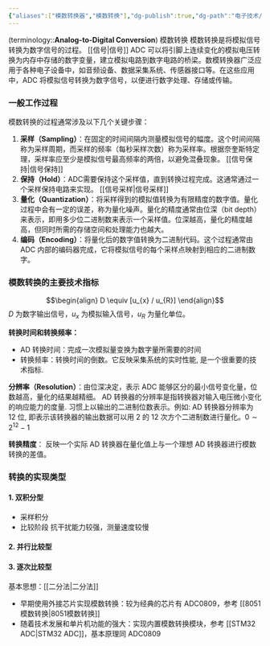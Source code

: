 ```yaml
---
{"aliases":["模数转换器","模数转换"],"dg-publish":true,"dg-path":"电子技术/数字电路/ADC.md","tags":["Circuit","Transform"],"permalink":"/电子技术/数字电路/ADC/","dgPassFrontmatter":true,"noteIcon":"","created":"2024-10-04T18:47:42.710+08:00","updated":"2025-04-13T17:55:48.411+08:00"}
---
```


(terminology::**Analog-to-Digital Conversion**)  模数转换
模数转换是将模拟信号转换为数字信号的过程。  [[信号\|信号]]
ADC 可以将引脚上连续变化的模拟电压转换为内存中存储的数字变量，建立模拟电路到数字电路的桥梁。数模转换器广泛应用于各种电子设备中，如音频设备、数据采集系统、传感器接口等。在这些应用中，ADC 将模拟信号转换为数字信号，以便进行数字处理、存储或传输。

### 一般工作过程
模数转换的过程通常涉及以下几个关键步骤：
1. **采样（Sampling）**：在固定的时间间隔内测量模拟信号的幅度。这个时间间隔称为采样周期，而采样的频率（每秒采样次数）称为采样率。根据奈奎斯特定理，采样率应至少是模拟信号最高频率的两倍，以避免混叠现象。  [[信号保持\|信号保持]]
2. **保持（Hold）**：ADC需要保持这个采样值，直到转换过程完成。这通常通过一个采样保持电路来实现。  [[信号采样\|信号采样]]
3. **量化（Quantization）**：将采样得到的模拟值转换为有限精度的数字值。量化过程中会有一定的误差，称为量化噪声。量化的精度通常由位深（bit depth）来表示，即用多少位二进制数来表示一个采样值。位深越高，量化的精度越高，但同时所需的存储空间和处理能力也越大。
4. **编码（Encoding）**：将量化后的数字值转换为二进制代码。这个过程通常由 ADC 内部的编码器完成，它将模拟信号的每个采样点映射到相应的二进制数字。

### 模数转换的主要技术指标
$$\begin{align}
D \equiv [u_{x} / u_{R}]
\end{align}$$
$D$ 为数字输出信号，$u_{x}$ 为模拟输入信号，$u_{R}$ 为量化单位。


**转换时间和转换频率：**
- AD 转换时间：完成一次模拟量变换为数字量所需要的时间
- 转换频率：转换时间的倒数。它反映采集系统的实时性能, 是一个很重要的技术指标.

**分辨率（Resolution）**：由位深决定，表示 ADC 能够区分的最小信号变化量，位数越高，量化的结果越精细。 AD 转换器的分辨率是指转换器对输入电压微小变化的响应能力的度量. 习惯上以输出的二进制位数表示。例如: AD 转换器分辨率为 12 位, 即表示该转换器的输出数据可以用 2 的 12 次方个二进制数进行量化。$0\sim 2^{12}-1$

**转换精度**： 反映一个实际 AD 转换器在量化值上与一个理想 AD 转换器进行模数转换的差值。

### 转换的实现类型
#### 1. 双积分型
- 采样积分
- 比较阶段
抗干扰能力较强，测量速度较慢

#### 2. 并行比较型



#### 3. 逐次比较型
基本思想：[[二分法\|二分法]]
- 早期使用外接芯片实现模数转换：较为经典的芯片有 ADC0809，参考 [[8051模数转换\|8051模数转换]]
- 随着技术发展和单片机功能的强大：实现内置模数转换模块，参考 [[STM32 ADC\|STM32 ADC]]，基本原理同 ADC0809


